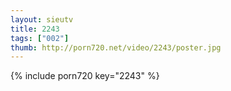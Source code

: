 ```yaml
--- 
layout: sieutv
title: 2243
tags: ["002"]
thumb: http://porn720.net/video/2243/poster.jpg
---
```

{% include porn720 key="2243" %} 
